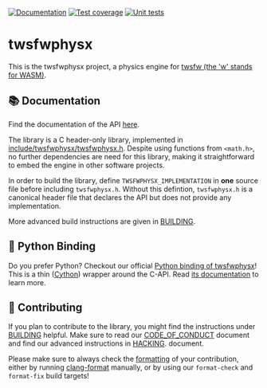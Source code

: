 [![Documentation](https://github.com/tondorf/twsfwphysx/actions/workflows/deploy_docs.yml/badge.svg)](https://tondorf.github.io/twsfwphysx/)
[![Test coverage](https://codecov.io/gh/tondorf/twsfwphysx/graph/badge.svg?token=1197KZQ0AR)](https://codecov.io/gh/tondorf/twsfwphysx)
[![Unit tests](https://github.com/tondorf/twsfwphysx/actions/workflows/validate.yml/badge.svg)](https://codecov.io/gh/tondorf/twsfwphysx)

# twsfwphysx

This is the twsfwphysx project, a physics engine
for [twsfw (the 'w' stands for WASM)](https://github.com/Tondorf/twsfw).

## 📚 Documentation

Find the documentation of the API [here](https://tondorf.github.io/twsfwphysx/).

The library is a C header-only library, implemented
in [include/twsfwphysx/twsfwphysx.h](https://github.com/Tondorf/twsfwphysx/blob/main/include/twsfwphysx/twsfwphysx.h).
Despite using functions from `<math.h>`, no further dependencies are need for this library, making it straightforward to
embed the engine in other software projects.

In order to build the library, define `TWSFWPHYSX_IMPLEMENTATION` in **one** source file before including
`twsfwphysx.h`. Without this defintion, `twsfwphysx.h` is a canonical header file that declares the API but does not
provide any implementation.

More advanced build instructions are given in [BUILDING](BUILDING.md).

## 🐍 Python Binding

Do you prefer Python? Checkout our official [Python binding of twsfwphysx](python-binding)! This is a thin ([Cython][1])
wrapper around the C-API. Read [its documentation][2] to learn more.

## 👷 Contributing

If you plan to contribute to the library, you might find the instructions under [BUILDING](BUILDING.md) helpful.
Make sure to read our [CODE_OF_CONDUCT](CODE_OF_CONDUCT.md) document and find our advanced instructions in [HACKING](HACKING.md).
document.

Please make sure to always check the [formatting](.clang-format) of your contribution, either by running [clang-format][3] manually, or
by using our `format-check` and `format-fix` build targets!

[1]: https://cython.org/

[2]: https://tondorf.github.io/twsfwphysx/python-binding/

[3]: https://clang.llvm.org/docs/ClangFormat.html
